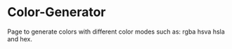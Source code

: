 # Color-Generator
Page to generate colors with different color modes such as: rgba hsva hsla and hex.
